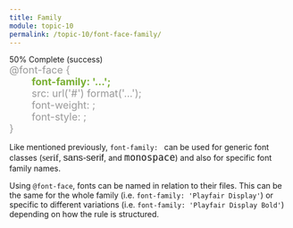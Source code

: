 ```yaml
---
title: Family
module: topic-10
permalink: /topic-10/font-face-family/
---
```


<div class="divider-heading"></div>

<div class="panel panel-success">
  <div class="progress" style="margin-bottom: 0; border-bottom-left-radius: 0; border-bottom-right-radius: 0;">
    <div class="progress-bar progress-bar-success progress-bar-striped" role="progressbar" aria-valuenow="50" aria-valuemin="0" aria-valuemax="100" style="width: 50%">
      <span class="sr-only">50% Complete (success)</span>
    </div>
  </div>
  <div class="panel-body">
    <p style="font-size: large; margin: 0;">
      <span style="color: #999;">@font-face {</span><br/>
        <span style="color: #79AF33; font-weight: bold; margin-left: 40px;">font-family: '...';</span><br/>
        <span style="color: #999;margin-left: 40px;">src: url('#') format('...');</span><br/>
        <span style="color: #999;margin-left: 40px;">font-weight: ;</span><br/>
        <span style="color: #999;margin-left: 40px;">font-style: ;<br/></span>
      <span style="color: #999;">}</span>
    </p>
  </div>
</div>

Like mentioned previously, `font-family: ` can be used for generic font classes (<span style="font-family: serif; font-size: 1.2em;">serif</span>, <span style="font-family: sans-serif; font-size: 1.2em;">sans-serif</span>, and <span style="font-family: monospace; font-size: 1.2em;">monospace</span>) and also for specific font family names.

Using `@font-face`, fonts can be named in relation to their files. This can be the same for the whole family (i.e. `font-family: 'Playfair Display'`) or specific to different variations (i.e. `font-family: 'Playfair Display Bold'`) depending on how the rule is structured.
